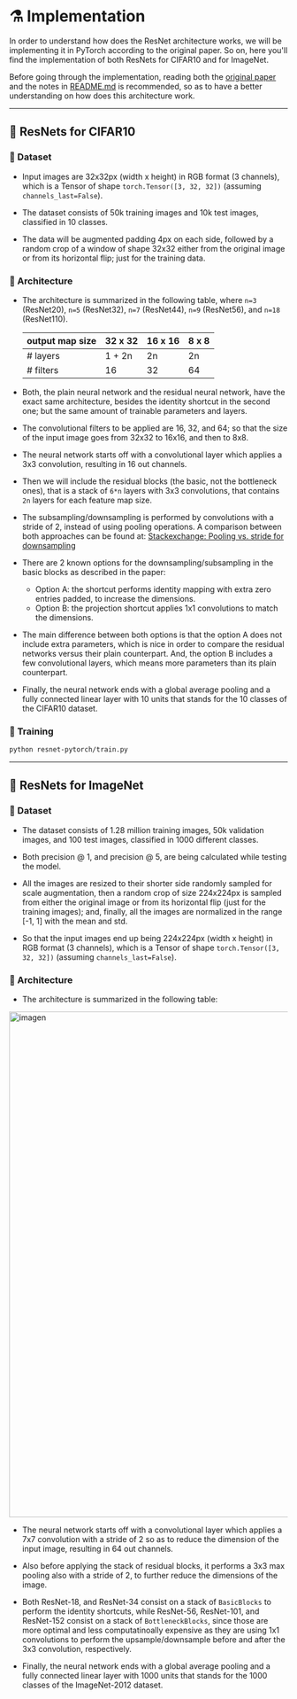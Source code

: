 # :alembic: Implementation

In order to understand how does the ResNet architecture works, we will be implementing it 
in PyTorch according to the original paper. So on, here you'll find the implementation of
both ResNets for CIFAR10 and for ImageNet.

Before going through the implementation, reading both the [original paper](https://arxiv.org/abs/1512.03385) 
and the notes in [README.md](https://github.com/alvarobartt/understanding-resnet/blob/master/README.md) is 
recommended, so as to have a better understanding on how does this architecture work.

---

## :test_tube: ResNets for CIFAR10

### :open_file_folder: Dataset

* Input images are 32x32px (width x height) in RGB format (3 channels), which is a Tensor of shape 
`torch.Tensor([3, 32, 32])` (assuming `channels_last=False`).

* The dataset consists of 50k training images and 10k test images, classified in 10 classes.

* The data will be augmented padding 4px on each side, followed by a random crop of a window of shape 32x32 
either from the original image or from its horizontal flip; just for the training data.

### :brain: Architecture

* The architecture is summarized in the following table, where `n=3` (ResNet20), `n=5` (ResNet32), `n=7` (ResNet44), `n=9` (ResNet56), and `n=18` (ResNet110).

  | output map size | 32 x 32 | 16 x 16 | 8 x 8 |
  |-----------------|---------|---------|-------|
  | # layers        | 1 + 2n  | 2n      | 2n    |
  | # filters       | 16      | 32      | 64    |
  
* Both, the plain neural network and the residual neural network, have the exact same architecture, besides
the identity shortcut in the second one; but the same amount of trainable parameters and layers.

* The convolutional filters to be applied are 16, 32, and 64; so that the size of the input image goes 
from 32x32 to 16x16, and then to 8x8.

* The neural network starts off with a convolutional layer which applies a 3x3 convolution, resulting in 
16 out channels.

* Then we will include the residual blocks (the basic, not the bottleneck ones), that is a stack of `6*n`
layers with 3x3 convolutions, that contains `2n` layers for each feature map size.

* The subsampling/downsampling is performed by convolutions with a stride of 2, instead of using pooling operations. 
A comparison between both approaches can be found at: 
[Stackexchange: Pooling vs. stride for downsampling](https://stats.stackexchange.com/questions/387482/pooling-vs-stride-for-downsampling/387522)

* There are 2 known options for the downsampling/subsampling in the basic blocks as described in the paper:
  * Option A: the shortcut performs identity mapping with extra zero entries padded, to increase the dimensions.
  * Option B: the projection shortcut applies 1x1 convolutions to match the dimensions.

* The main difference between both options is that the option A does not include extra parameters, which
is nice in order to compare the residual networks versus their plain counterpart. And, the option B includes a
few convolutional layers, which means more parameters than its plain counterpart.

* Finally, the neural network ends with a global average pooling and a fully connected linear layer with 10 units
that stands for the 10 classes of the CIFAR10 dataset.

### :mechanical_arm: Training

```bash
python resnet-pytorch/train.py
```

---

## :test_tube: ResNets for ImageNet

### :open_file_folder: Dataset

* The dataset consists of 1.28 million training images, 50k validation images, and 100 test images, classified in 1000 different classes.

* Both precision @ 1, and precision @ 5, are being calculated while testing the model.

* All the images are resized to their shorter side randomly sampled for scale augmentation, then a random crop of size 224x224px 
is sampled from either the original image or from its horizontal flip (just for the training images); and, finally, all the images 
are normalized in the range [-1, 1] with the mean and std.

* So that the input images end up being 224x224px (width x height) in RGB format (3 channels), which is a Tensor of shape 
`torch.Tensor([3, 32, 32])` (assuming `channels_last=False`).

### :brain: Architecture

* The architecture is summarized in the following table:

<img width="913" alt="imagen" src="https://user-images.githubusercontent.com/36760800/117533350-9c0a5e80-afec-11eb-8992-6154fe4cead8.png">
  
* The neural network starts off with a convolutional layer which applies a 7x7 convolution with a stride of 2 so as to
reduce the dimension of the input image, resulting in 64 out channels.

* Also before applying the stack of residual blocks, it performs a 3x3 max pooling also with a stride of 2, to further reduce
the dimensions of the image.

* Both ResNet-18, and ResNet-34 consist on a stack of `BasicBlocks` to perform the identity shortcuts, while
ResNet-56, ResNet-101, and ResNet-152 consist on a stack of `BottleneckBlocks`, since those are more optimal
and less computatinoally expensive as they are using 1x1 convolutions to perform the upsample/downsample before
and after the 3x3 convolution, respectively.

* Finally, the neural network ends with a global average pooling and a fully connected linear layer with 1000 units
that stands for the 1000 classes of the ImageNet-2012 dataset.
